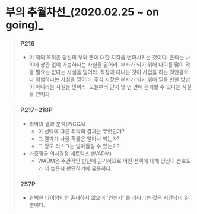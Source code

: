 # 부의 추월차선_(2020.02.25 ~ on going)_
> ### P216
>-  이 책의 목적은 당신의 부와 돈에 대한 지각을 변화시키는 것이다. 은퇴는 나이에 상관 없이 가능하다는 사실을 믿어라.
>부자가 되기 위해 나이를 많이 먹을 필요는 없다는 사실을 믿어라. 직장에 다니는 것이 사업을 하는 것만큼이나 위험하다는 사실을 믿어라.
>주식 시장은 부자가 되기 위해 믿을 만한 방법이 아니라는 사실을 믿어라. 오늘부터 단지 몇 년 안에 은퇴할 수 있다는 사실을 믿어라

> ### P217~218P
> - 최악의 결과 분석(WCCA)
>     - 이 선택에 따른 최악의 결과는 무엇인가?
>     - 그 결과가 나올 확률은 얼마나 되는가?
>     - 그 정도 리스크는 받아들일 수 있는가?
> - 가중평균 의사결정 매트릭스 (WADM)
>   - WADM은 주관적인 판단에 근거하므로 어떤 선택에 대해 당신의 선호도가 더 높은지 판단하기에 유용하다.
>
> ### 257P
> - 완벽한 타이밍이란 존재하지 않으며 '언젠가' 를 기다리는 것은 시간낭비 일 뿐이다.